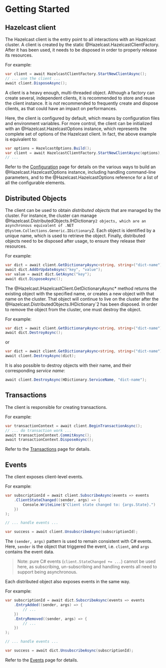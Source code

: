 # Getting Started

## Hazelcast client

The Hazelcast client is the entry point to all interactions with an Hazelcast cluster. A client is created by the static @Hazelcast.HazelcastClientFactory. After it has been used, it needs to be disposed in order to properly release its resources.

For example:

```csharp
var client = await HazelcastClientFactory.StartNewClientAsync();
// ... use the client ...
await client.DisposeAsync();
```

A client is a heavy enough, multi-threaded object. Although a factory can create several, independent clients, it is recommended to store and reuse the client instance. It is *not* recommended to frequently create and dispose clients, as that could have an impact on performances.

Here, the client is configured by default, which means by configuration files and environment variables. For more control, the client can be initialized with an @Hazelcast.HazelcastOptions instance, which represents the complete set of options of the Hazelcast
client. In fact, the above example is equivalent to:

```csharp
var options = HazelcastOptions.Build();
var client = await HazelcastClientFactory.StartNewClientAsync(options);
// ...
```


Refer to the [Configuration](configuration.md) page for details on the various ways to build an @Hazelcast.HazelcastOptions instance, including handling command-line parameters, and to the @Hazelcast.HazelcastOptions reference for a list of all the configurable elements.

## Distributed Objects

The client can be used to obtain *distributed objects* that are managed by the cluster. For instance, the cluster can manage @Hazelcast.DistributedObjects.IHDictionary`2 objects, which are an asynchronous equivalent of .NET @System.Collections.Generic.IDictionary`2. Each object is identified by a unique name, which is used to retrieve the object. Finally, distributed objects need to be disposed after usage, to ensure they release their resources.

For example:

```csharp
var dict = await client.GetDictionaryAsync<string, string>("dict-name");
await dict.AddOrUpdateAsync("key", "value");
var value = await dict.GetAsync("key");
await dict.DisposeAsync();
```

The @Hazelcast.IHazelcastClient.GetDictionaryAsync* method returns the existing object with the specified name, or creates a new object with that name on the cluster. That object will continue to live on the cluster after the @Hazelcast.DistributedObjects.IHDictionary`2 has been disposed. In order to remove the object from the cluster, one must destroy the object.

For example:

```csharp
var dict = await client.GetDictionaryAsync<string, string>("dict-name");
await dict.DestroyAsync();
```

or 

```csharp
var dict = await client.GetDictionaryAsync<string, string>("dict-name");
await client.DestroyAsync(dict);
```

It is also possible to destroy objects with their name, and their corresponding *service name*:

```csharp
await client.DestroyAsync(HDictionary.ServiceName, "dict-name");
```

## Transactions

The client is responsible for creating transactions.

For example:

```csharp
var transactionContext = await client.BeginTransactionAsync();
// ... do transaction work ...
await transactionContext.CommitAsync();
await transactionContext.DisposeAsync();
```

Refer to the [Transactions](transactions.md) page for details.

## Events

The client exposes client-level events.

For example:

```csharp
var subscriptionId = await client.SubscribeAsync(events => events
    .ClientStateChanged((sender, args) => {
        Console.WriteLine($"Client state changed to: {args.State}.")
    })
);

// ... handle events ...

var success = await client.UnsubscribeAsync(subscriptionId);
```

The `(sender, args)` pattern is used to remain consistent with C# events. Here, `sender` is the object that triggered the event, i.e. `client`, and `args` contains the event data.

> Note: pure C# events (`client.StateChanged += ...`) cannot be used here, as subscribing, un-subscribing and handling events all need to support being asynchronous.

Each distributed object also exposes events in the same way.

For example:

```csharp
var subscriptionId = await dict.SubscribeAsync(events => events
    .EntryAdded((sender, args) => {
        // ...
    })
    .EntryRemoved((sender, args) => {
        // ...
    })
);

// ... handle events ...

var success = await dict.UnsubscribeAsync(subscriptionId);
```

Refer to the [Events](events.md) page for details.
